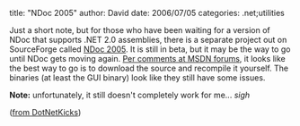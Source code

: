 
title: "NDoc 2005"
author: David
date: 2006/07/05
categories: .net;utilities

Just a short note, but for those who have been waiting for a version of NDoc that supports .NET 2.0 assemblies, there is a separate project out on SourceForge called [NDoc 2005](http://sourceforge.net/project/showfiles.php?group_id=163095). It is still in beta, but it may be the way to go until NDoc gets moving again. [Per comments at MSDN forums](http://forums.microsoft.com/msdn/showpost.aspx?postid=110491&SiteID=1&PageID=1), it looks like the best way to go is to download the source and recompile it yourself. The binaries (at least the GUI binary) look like they still have some issues.

**Note:** unfortunately, it still doesn't completely work for me... *sigh*

([from DotNetKicks](http://www.dotnetkicks.com/products/NET_2_0_Documentation_Coming_Next_Week))


